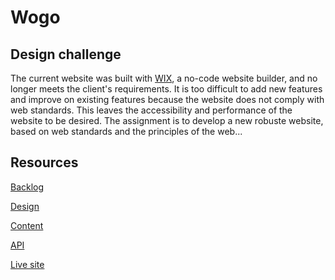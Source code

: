 # Wogo


## Design challenge
The current website was built with [WIX](https://www.wix.com/), a no-code website builder, and no longer meets the client's requirements. It is too difficult to add new features and improve on existing features because the website does not comply with web standards. This leaves the accessibility and performance of the website to be desired. The assignment is to develop a new robuste website, based on web standards and the principles of the web...

## Resources
[Backlog](https://github.com/orgs/fdnd-agency/projects/29/views/1)

[Design](...)

[Content]()

[API](...)

[Live site](...)
